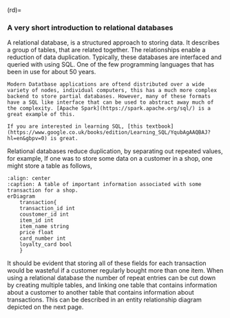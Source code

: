 (rd)=
### A very short introduction to relational databases
A relational database, is a structured approach to storing data. It describes a group of tables, that are related together. The relationships enable a reduction of data duplication. Typically, these databases are interfaced and queried with using SQL. One of the few programming languages that has been in use for about 50 years.
```{margin}
Modern Datatbase applications are oftend distributed over a wide variety of nodes, individual computers, this has a much more complex backend to store partial databases. However, many of these formats have a SQL like interface that can be used to abstract away much of the complexity. [Apache Spark](https://spark.apache.org/sql/) is a great example of this.
``` 
```{note}
If you are interested in learning SQL, [this textbook](https://www.google.co.uk/books/edition/Learning_SQL/YqubAgAAQBAJ?hl=en&gbpv=0) is great.
```
Relational databases reduce duplication, by separating out repeated values, for example, If one was to store some data on a customer in a shop, one might store a table as follows,
```{mermaid}
:align: center
:caption: A table of important information associated with some transaction for a shop.
erDiagram
    transaction{
    transaction_id int
    coustomer_id int
    item_id int 
    item_name string
    price float
    card_number int
    loyalty_card bool
    }
```

It should be evident that storing all of these fields for each transaction would be wasteful if a customer regularly bought more than one item. When using a relational database the number of repeat entries can be cut down by creating multiple tables, and linking one table that contains information about a customer to another table that contains information about transactions. This can be described in an entity relationship diagram depicted on the next page.
